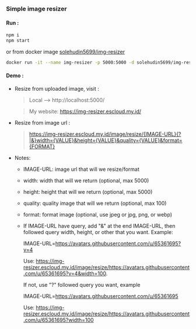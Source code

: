 ### Simple image resizer

#### Run :

```bash
npm i
npm start
```

or from docker image [solehudin5699/img-resizer](https://hub.docker.com/r/solehudin5699/img-resizer)

```bash
docker run -it --name img-resizer -p 5000:5000 -d solehudin5699/img-resizer
```

#### Demo :

- Resize from uploaded image, visit :

  > Local --> http://localhost:5000/

  > My website: https://img-resizer.escloud.my.id/

- Resize from image url :

  > https://img-resizer.escloud.my.id/image/resize/{IMAGE-URL}{?|&}width={VALUE}&height={VALUE}&quality={VALUE}&format={FORMAT}

- Notes:

  - IMAGE-URL: image url that will we resize/format
  - width: width that will we return (optional, max 5000)
  - height: height that will we return (optional, max 5000)
  - quality: quality image that will we return (optional, max 100)
  - format: format image (optional, use jpeg or jpg, png, or webp)
  - If IMAGE-URL have query, add "&" at the end IMAGE-URL, then followed query width, height, or other that you want.
    Example:

    IMAGE-URL=https://avatars.githubusercontent.com/u/65361695?v=4

    Use: https://img-resizer.escloud.my.id/image/resize/https://avatars.githubusercontent.com/u/65361695?v=4&width=100.

    If not, use "?" followed query you want, example

    IMAGE-URL=https://avatars.githubusercontent.com/u/65361695

    Use: https://img-resizer.escloud.my.id/image/resize/https://avatars.githubusercontent.com/u/65361695?width=100
